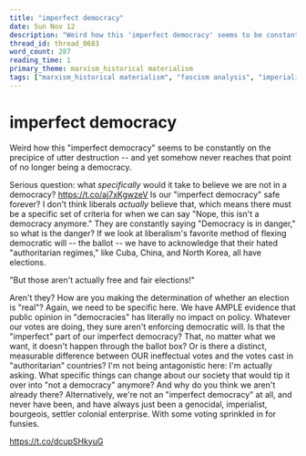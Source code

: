 ```yaml
---
title: "imperfect democracy"
date: Sun Nov 12
description: "Weird how this 'imperfect democracy' seems to be constantly on the precipice of utter destruction -- and yet somehow never reaches that point of no longer..."
thread_id: thread_0683
word_count: 287
reading_time: 1
primary_theme: marxism_historical materialism
tags: ["marxism_historical materialism", "fascism analysis", "imperialism_colonialism", "covid_public health politics"]
---
```


# imperfect democracy

Weird how this "imperfect democracy" seems to be constantly on the precipice of utter destruction -- and yet somehow never reaches that point of no longer being a democracy.

Serious question: what *specifically* would it take to believe we are not in a democracy? https://t.co/aj7xKgwzeV Is our "imperfect democracy" safe forever? I don't think liberals *actually* believe that, which means there must be a specific set of criteria for when we can say "Nope, this isn't a democracy anymore." They are constantly saying "Democracy is in danger," so what is the danger? If we look at liberalism's favorite method of flexing democratic will -- the ballot -- we have to acknowledge that their hated "authoritarian regimes," like Cuba, China, and North Korea, all have elections.

"But those aren't actually free and fair elections!"

Aren't they? How are you making the determination of whether an election is "real"? Again, we need to be specific here. We have AMPLE evidence that public opinion in "democracies" has literally no impact on policy. Whatever our votes are doing, they sure aren't enforcing democratic will. Is that the "imperfect" part of our imperfect democracy? That, no matter what we want, it doesn't happen through the ballot box? Or is there a distinct, measurable difference between OUR ineffectual votes and the votes cast in "authoritarian" countries? I'm not being antagonistic here: I'm actually asking. What specific things can change about our society that would tip it over into "not a democracy" anymore? And why do you think we aren't already there? Alternatively, we're not an "imperfect democracy" at all, and never have been, and have always just been a genocidal, imperialist, bourgeois, settler colonial enterprise. With some voting sprinkled in for funsies.

https://t.co/dcupSHkyuG